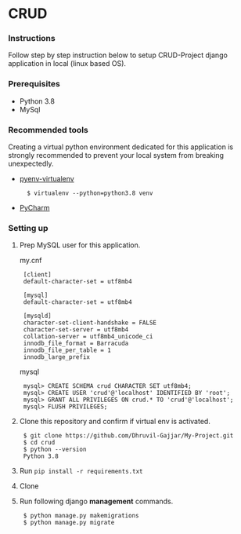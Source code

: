 # CRUD

### Instructions
Follow step by step instruction below to setup CRUD-Project django application in local (linux based OS).

### Prerequisites

- Python 3.8
- MySql

### Recommended tools

Creating a virtual python environment dedicated for this application is strongly recommended to prevent your local system from breaking unexpectedly.

- [pyenv-virtualenv](https://github.com/pyenv/pyenv-virtualenv)

        $ virtualenv --python=python3.8 venv

- [PyCharm](https://www.jetbrains.com/pycharm/)

### Setting up

1. Prep MySQL user for this application.

    my.cnf

        [client]
        default-character-set = utf8mb4

        [mysql]
        default-character-set = utf8mb4

        [mysqld]
        character-set-client-handshake = FALSE
        character-set-server = utf8mb4
        collation-server = utf8mb4_unicode_ci
        innodb_file_format = Barracuda
        innodb_file_per_table = 1
        innodb_large_prefix

    mysql

        mysql> CREATE SCHEMA crud CHARACTER SET utf8mb4;
        mysql> CREATE USER 'crud'@'localhost' IDENTIFIED BY 'root';
        mysql> GRANT ALL PRIVILEGES ON crud.* TO 'crud'@'localhost';
        mysql> FLUSH PRIVILEGES;

2. Clone this repository and confirm if virtual env is activated.

        $ git clone https://github.com/Dhruvil-Gajjar/My-Project.git 
        $ cd crud
        $ python --version
        Python 3.8

3. Run `pip install -r requirements.txt`

4. Clone

5. Run following django **management** commands.

        $ python manage.py makemigrations     
        $ python manage.py migrate     


